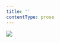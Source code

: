 ```yaml
---
title: ''
contentType: prose
---
```


<section>

![](../Images/obalka_kloktat_dehet.jpg)

</section>

